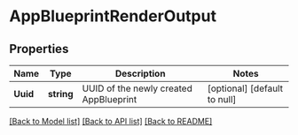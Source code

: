 # AppBlueprintRenderOutput

## Properties
Name | Type | Description | Notes
------------ | ------------- | ------------- | -------------
**Uuid** | **string** | UUID of the newly created AppBlueprint | [optional] [default to null]

[[Back to Model list]](../README.md#documentation-for-models) [[Back to API list]](../README.md#documentation-for-api-endpoints) [[Back to README]](../README.md)
